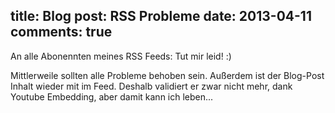 title: Blog
post: RSS Probleme
date: 2013-04-11
comments: true
---

An alle Abonennten meines RSS Feeds: Tut mir leid! :)

Mittlerweile sollten alle Probleme behoben sein. Außerdem ist der Blog-Post Inhalt wieder mit im Feed. Deshalb validiert er zwar nicht mehr, dank Youtube Embedding, aber damit kann ich leben...
